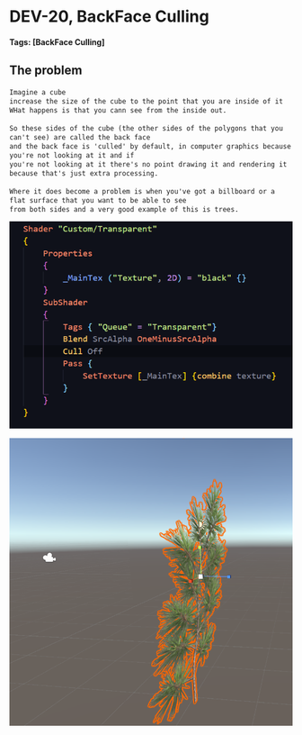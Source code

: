 # DEV-20, BackFace Culling
#### Tags: [BackFace Culling]

## The problem

    Imagine a cube
    increase the size of the cube to the point that you are inside of it
    WHat happens is that you cann see from the inside out.

    So these sides of the cube (the other sides of the polygons that you can't see) are called the back face
    and the back face is 'culled' by default, in computer graphics because you're not looking at it and if
    you're not looking at it there's no point drawing it and rendering it because that's just extra processing.

    Where it does become a problem is when you've got a billboard or a flat surface that you want to be able to see
    from both sides and a very good example of this is trees.

![](../images/DEV-20/DEV-20-A.png)

![](../images/DEV-20/DEV-20-B.png)